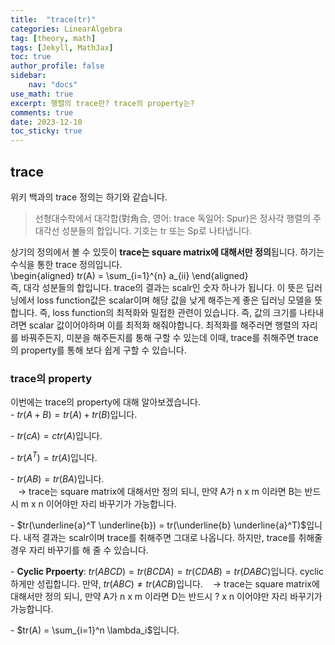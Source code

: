 ```yaml
---
title:  "trace(tr)"
categories: LinearAlgebra
tag: [theory, math]
tags: [Jekyll, MathJax]
toc: true
author_profile: false
sidebar:
    nav: "docs"
use_math: true
excerpt: 행렬의 trace란? trace의 property는?
comments: true
date: 2023-12-10
toc_sticky: true
---
```


## trace
위키 백과의 trace 정의는 하기와 같습니다.   
>선형대수학에서 대각합(對角合, 영어: trace 독일어: Spur)은 정사각 행렬의 주대각선 성분들의 합입니다. 기호는 tr 또는 Sp로 나타냅니다.   

상기의 정의에서 볼 수 있듯이 **trace는 square matrix에 대해서만 정의**됩니다. 하기는 수식을 통한 trace 정의입니다.  
\begin{aligned} 
tr(A) = \sum_{i=1}^{n} a_{ii}
\end{aligned}   
즉, 대각 성분들의 합입니다. trace의 결과는 scalr인 숫자 하나가 됩니다. 이 뜻은 딥러닝에서 loss function값은 scalar이며 해당 값을 낮게 해주는게 좋은 딥러닝 모델을 뜻합니다. 즉, loss function의 최적화와 밀접한 관련이 있습니다. 즉, 값의 크기를 나타내려면 scalar 값이어야하며 이를 최적화 해줘야합니다. 최적화를 해주러면 행렬의 자리를 바꿔주든지, 미분을 해주든지를 통해 구할 수 있는데 이때, trace를 취해주면 trace의 property를 통해 보다 쉽게 구할 수 있습니다.

### trace의 property
이번에는 trace의 property에 대해 알아보겠습니다.   
\- $tr(A + B) = tr(A) + tr(B)$입니다.   

\- $tr(cA) = ctr(A)$입니다.   

\- $tr(A^T) = tr(A)$입니다.   

\- $tr(AB) = tr(BA)$입니다.   
&nbsp;&nbsp; &rarr; trace는 square matrix에 대해서만 정의 되니, 만약 A가 n x m 이라면 B는 반드시 m x n 이어야만 자리 바꾸기가 가능합니다.

\- $tr(\underline{a}^T \underline{b}) = tr(\underline{b} \underline{a}^T)$입니다. 내적 결과는 scalr이며 trace를 취해주면 그대로 나옵니다. 하지만, trace를 취해줄 경우 자리 바꾸기를 해 줄 수 있습니다.   

\- **Cyclic Prpoerty**: $tr(ABCD) = tr(BCDA) = tr(CDAB) = tr(DABC)$입니다. cyclic 하게만 성립합니다. 만약, $tr(ABC) \neq tr(ACB)$입니다. 
&nbsp;&nbsp; &rarr; trace는 square matrix에 대해서만 정의 되니, 만약 A가 n x m 이라면 D는 반드시 \? x n 이어야만 자리 바꾸기가 가능합니다.   

\- $tr(A) = \sum_{i=1}^n \lambda_i$입니다.
